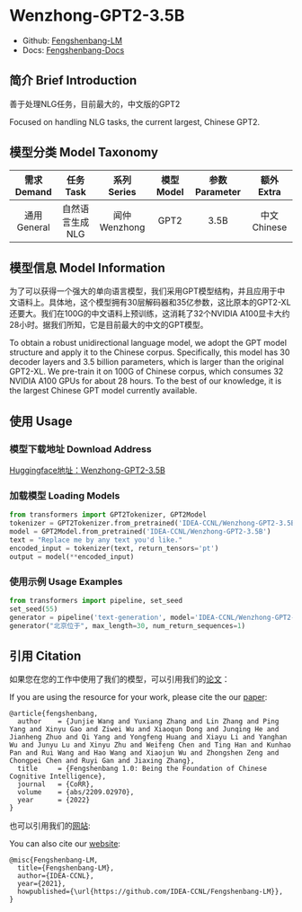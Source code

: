 # Wenzhong-GPT2-3.5B

- Github: [Fengshenbang-LM](https://github.com/IDEA-CCNL/Fengshenbang-LM)
- Docs: [Fengshenbang-Docs](https://fengshenbang-doc.readthedocs.io/)

## 简介 Brief Introduction

善于处理NLG任务，目前最大的，中文版的GPT2

Focused on handling NLG tasks, the current largest, Chinese GPT2.

## 模型分类 Model Taxonomy

|  需求 Demand  | 任务 Task       | 系列 Series      | 模型 Model    | 参数 Parameter | 额外 Extra |
|  :----:  | :----:  | :----:  | :----:  | :----:  | :----:  |
| 通用 General  | 自然语言生成 NLG| 闻仲 Wenzhong | GPT2 |      3.5B      |     中文 Chinese     |

## 模型信息 Model Information

为了可以获得一个强大的单向语言模型，我们采用GPT模型结构，并且应用于中文语料上。具体地，这个模型拥有30层解码器和35亿参数，这比原本的GPT2-XL还要大。我们在100G的中文语料上预训练，这消耗了32个NVIDIA A100显卡大约28小时。据我们所知，它是目前最大的中文的GPT模型。

To obtain a robust unidirectional language model, we adopt the GPT model structure and apply it to the Chinese corpus. Specifically, this model has 30 decoder layers and 3.5 billion parameters, which is larger than the original GPT2-XL. We pre-train it on 100G of Chinese corpus, which consumes 32 NVIDIA A100 GPUs for about 28 hours. To the best of our knowledge, it is the largest Chinese GPT model currently available.

## 使用 Usage

### 模型下载地址 Download Address

[Huggingface地址：Wenzhong-GPT2-3.5B](https://huggingface.co/IDEA-CCNL/Wenzhong-GPT2-3.5B)

### 加载模型 Loading Models

```python 
from transformers import GPT2Tokenizer, GPT2Model
tokenizer = GPT2Tokenizer.from_pretrained('IDEA-CCNL/Wenzhong-GPT2-3.5B')
model = GPT2Model.from_pretrained('IDEA-CCNL/Wenzhong-GPT2-3.5B')
text = "Replace me by any text you'd like."
encoded_input = tokenizer(text, return_tensors='pt')
output = model(**encoded_input)
```

### 使用示例 Usage Examples

```python
from transformers import pipeline, set_seed
set_seed(55)
generator = pipeline('text-generation', model='IDEA-CCNL/Wenzhong-GPT2-3.5B')
generator("北京位于", max_length=30, num_return_sequences=1)

```

## 引用 Citation

如果您在您的工作中使用了我们的模型，可以引用我们的[论文](https://arxiv.org/abs/2209.02970)：

If you are using the resource for your work, please cite the our [paper](https://arxiv.org/abs/2209.02970):

```text
@article{fengshenbang,
  author    = {Junjie Wang and Yuxiang Zhang and Lin Zhang and Ping Yang and Xinyu Gao and Ziwei Wu and Xiaoqun Dong and Junqing He and Jianheng Zhuo and Qi Yang and Yongfeng Huang and Xiayu Li and Yanghan Wu and Junyu Lu and Xinyu Zhu and Weifeng Chen and Ting Han and Kunhao Pan and Rui Wang and Hao Wang and Xiaojun Wu and Zhongshen Zeng and Chongpei Chen and Ruyi Gan and Jiaxing Zhang},
  title     = {Fengshenbang 1.0: Being the Foundation of Chinese Cognitive Intelligence},
  journal   = {CoRR},
  volume    = {abs/2209.02970},
  year      = {2022}
}
```

也可以引用我们的[网站](https://github.com/IDEA-CCNL/Fengshenbang-LM/):

You can also cite our [website](https://github.com/IDEA-CCNL/Fengshenbang-LM/):

```text
@misc{Fengshenbang-LM,
  title={Fengshenbang-LM},
  author={IDEA-CCNL},
  year={2021},
  howpublished={\url{https://github.com/IDEA-CCNL/Fengshenbang-LM}},
}
```